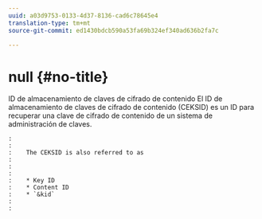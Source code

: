 ```yaml
---
uuid: a03d9753-0133-4d37-8136-cad6c78645e4
translation-type: tm+mt
source-git-commit: ed1430bdcb590a53fa69b324ef340ad636b2fa7c

---
```



# null {#no-title}

ID de almacenamiento de claves de cifrado de contenido El ID de almacenamiento de claves de cifrado de contenido (CEKSID) es un ID para recuperar una clave de cifrado de contenido de un sistema de administración de claves.

```
:    
:    
:    The CEKSID is also referred to as
:    
:    
:    
:    * Key ID
:    * Content ID
:    * `&kid`
:    
:    
```
